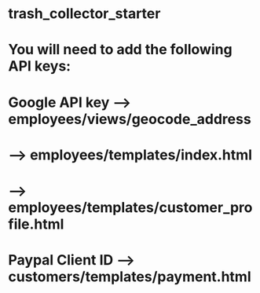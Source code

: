 # trash_collector_starter

# You will need to add the following API keys:

# Google API key   --> employees/views/geocode_address
#                  --> employees/templates/index.html
#                  --> employees/templates/customer_profile.html
# Paypal Client ID --> customers/templates/payment.html